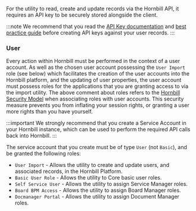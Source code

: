 For the utility to read, create and update records via the Hornbill API, it requires an API key to be securely stored alongside the client.

:::note
We recommend that you read the [API Key documentation](/esp-fundamentals/security/api-keys) and [best practice guide](/esp-fundamentals/best-practice/platform-api-keys) before creating API keys against your user records.
:::

### User

Every action within Hornbill must be performed in the context of a user account. As well as the chosen user account possessing the `User Import` role (see below) which facilitates the creation of the user accounts into the Hornbill platform, and the updating of user properties, the user account must possess roles for the applications that you are granting access to via the import utility. The above comment about roles refers to the [Hornbill Security Model](/esp-fundamentals/security/account-types) when associating roles with user accounts. This security  measure prevents you from inflating your session rights, or granting a user more rights than you have yourself.

:::important
We strongly recommend that you create a Service Account in your Hornbill instance, which can be used to perform the required API calls back into Hornbill.
:::

The service account that you create must be of type `User` (not `Basic`), and be granted the following roles:

- `User Import` - Allows the utility to create and update users, and associated records, in the Hornbill Platform.
- `Basic User Role` - Allows the utility to Core basic user roles.
- `Self Service User` - Allows the utility to assign Service Manager roles.
- `Board BPM Access` - Allows the utility to assign Board Manager roles.
- `Docmanager Portal` - Allows the utility to assign Document Manager roles.